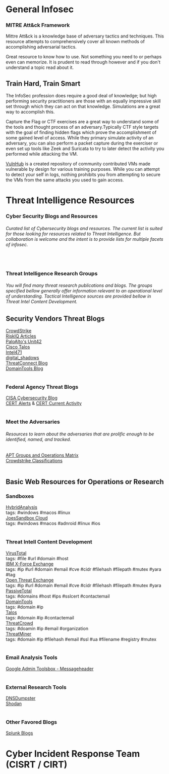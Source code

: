 # General Infosec

### MITRE Att&ck Framework
Mittre Att&ck is a knowledge base of adversary tactics and techniques. This resource attempts to comprehensively cover all known methods of accomplishing adversarial tactics.

Great resource to know how to use. Not something you need to or perhaps even can memorize. It is prudent to read through however and if you don't understand a topic read about it.

## Train Hard, Train Smart
The InfoSec profession does require a good deal of knowledge; but high performing security practitioners are those with an equally impressive skill set through which they can act on that knowledge. Simulations are a great way to accomplish this.

Capture the Flag or CTF exercises are a great way to understand some of the tools and thought process of an adversary.Typically CTF style targets with the goal of finding hidden flags which prove the accomplishment of some gained level of access. While they primary simulate activity of an adversary, you can also perform a packet capture during the exerciser or even set up tools like Zeek and Suricata to try to later detect the activity you performed while attacking the VM.

[VulnHub](https://www.vulnhub.com/) is a created repository of community contributed VMs made vulnerable by design for various training purposes. While you can attempt to detect your self in logs, nothing prohibits you from attempting to secure the VMs from the same attacks you used to gain access.


# Threat Intelligence Resources
### Cyber Security Blogs and Resources
###### Curated list of Cybersecurity blogs and resources. The current list is suited for those looking for resources related to Threat Intelligence. But collaboration is welcome and the intent is to provide lists for multiple facets of infosec.
</br>

### Threat Intelligence Research Groups
###### You will find many threat research publications and blogs. The groups specified bellow generally offer information relevant to an operational level of understanding. Tactical Intelligence sources are provided bellow in Threat Intel Content Development. </br>

## Security Vendors Threat Blogs
[CrowdStrike](https://www.crowdstrike.com/blog/)</br>
[RiskIQ Articles](https://community.riskiq.com/research)</br>
[PaloAlto's Unit42](https://blog.paloaltonetworks.com/author/unit-42/)</br>
[Cisco Talos](https://blog.talosintelligence.com/)</br>
[Intel471](https://intel471.com/blog/)</br>
[digital_shadows](https://www.digitalshadows.com/blog-and-research/)</br>
[ThreatConnect Blog](https://threatconnect.com/blog/)</br>
[DomainTools Blog](https://www.domaintools.com/)
</br> </br>

### Federal Agency Threat Blogs
[CISA Cybersecurity Blog](https://www.cisa.gov/blog-list/Cybersecurity)</br>
[CERT Alerts](https://us-cert.cisa.gov/ncas/alerts) & [CERT Current Activity](https://us-cert.cisa.gov/ncas/current-activity)
</br></br>

### Meet the Adversaries
###### Resources to learn about the adversaries that are prolific enough to be identified, named, and tracked. </br>
[APT Groups and Operations Matrix](https://apt.threattracking.com) </br>
[Crowdstrike Classifications](https://www.crowdstrike.com/blog/meet-the-adversaries/)
</br></br>


## Basic Web Resources for Operations or Research
### Sandboxes
[HybridAnalysis](https://www.hybrid-analysis.com/)</br>
tags: #windows #macos #linux </br>
[JoesSandbox Cloud](https://www.joesandbox.com/#windows)</br>
tags: #windows #macos #adnroid #linux #ios
</br></br>

### Threat Intell Content Development
[VirusTotal](https://www.virustotal.com/gui/home/url)</br>
tags: #file #url #domain #host </br>
[IBM X-Force Exchange](https://exchange.xforce.ibmcloud.com/)</br>
tags: #ip #url #domain #email #cve #cidr #filehash #filepath #mutex #yara #tag </br>
[Open Threat Exchange](https://otx.alienvault.com/)</br>
tags: #ip #url #domain #email #cve #cidr #filehash #filepath #mutex #yara  </br>
[PassiveTotal](https://community.riskiq.com/search) </br>
tags: #domains #host #ips #sslcert #contactemail </br>
[DomainTools](https://whois.domaintools.com/) </br>
tags: #domain #ip</br>
[Talos](https://talosintelligence.com/)</br>
tags: #domain #ip #contactemail </br>
[ThreatCrowd](https://www.threatcrowd.org/)</br>
tags: #doamin #ip #email #organization</br>
[ThreatMiner](https://www.threatminer.org/)</br>
tags: #domain #ip #filehash #email #ssl #ua #filename #registry #mutex
</br></br>

### Email Analysis Tools
[Google Admin Toolsbox - Messageheader](https://toolbox.googleapps.com/apps/messageheader/)
</br></br>



### External Research Tools
[DNSDumpster](https://dnsdumpster.com/)</br>
[Shodan](https://www.shodan.io/)
</br></br>

### Other Favored Blogs
[Splunk Blogs](https://www.splunk.com/en_us/blog)</br>


# Cyber Incident Response Team (CISRT / CIRT)
